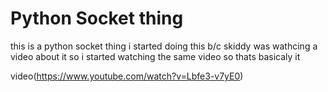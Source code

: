 # Python Socket thing

this is a python socket thing 
i started doing this b/c skiddy was wathcing a video about it so i started watching the same video 
so thats basicaly it 

video(https://www.youtube.com/watch?v=Lbfe3-v7yE0)
